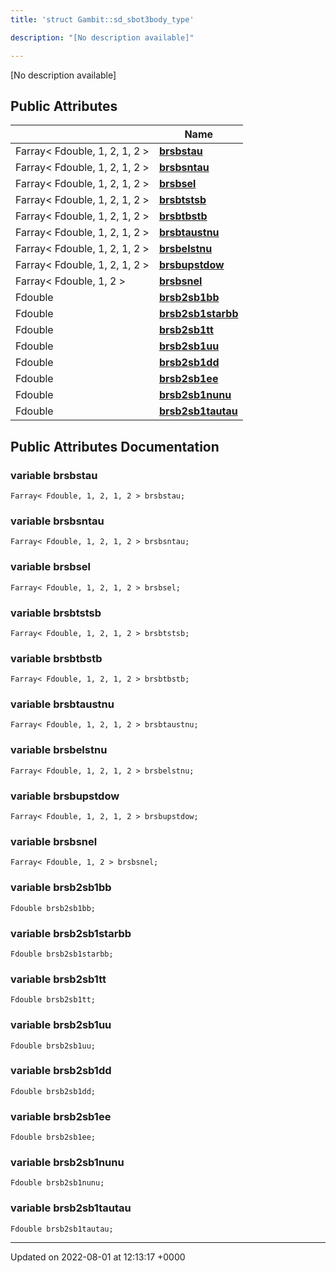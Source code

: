 ```yaml
---
title: 'struct Gambit::sd_sbot3body_type'

description: "[No description available]"

---
```









[No description available]

## Public Attributes

|                | Name           |
| -------------- | -------------- |
| Farray< Fdouble, 1, 2, 1, 2 > | **[brsbstau](/documentation/code/classes/structgambit_1_1sd__sbot3body__type/#variable-brsbstau)**  |
| Farray< Fdouble, 1, 2, 1, 2 > | **[brsbsntau](/documentation/code/classes/structgambit_1_1sd__sbot3body__type/#variable-brsbsntau)**  |
| Farray< Fdouble, 1, 2, 1, 2 > | **[brsbsel](/documentation/code/classes/structgambit_1_1sd__sbot3body__type/#variable-brsbsel)**  |
| Farray< Fdouble, 1, 2, 1, 2 > | **[brsbtstsb](/documentation/code/classes/structgambit_1_1sd__sbot3body__type/#variable-brsbtstsb)**  |
| Farray< Fdouble, 1, 2, 1, 2 > | **[brsbtbstb](/documentation/code/classes/structgambit_1_1sd__sbot3body__type/#variable-brsbtbstb)**  |
| Farray< Fdouble, 1, 2, 1, 2 > | **[brsbtaustnu](/documentation/code/classes/structgambit_1_1sd__sbot3body__type/#variable-brsbtaustnu)**  |
| Farray< Fdouble, 1, 2, 1, 2 > | **[brsbelstnu](/documentation/code/classes/structgambit_1_1sd__sbot3body__type/#variable-brsbelstnu)**  |
| Farray< Fdouble, 1, 2, 1, 2 > | **[brsbupstdow](/documentation/code/classes/structgambit_1_1sd__sbot3body__type/#variable-brsbupstdow)**  |
| Farray< Fdouble, 1, 2 > | **[brsbsnel](/documentation/code/classes/structgambit_1_1sd__sbot3body__type/#variable-brsbsnel)**  |
| Fdouble | **[brsb2sb1bb](/documentation/code/classes/structgambit_1_1sd__sbot3body__type/#variable-brsb2sb1bb)**  |
| Fdouble | **[brsb2sb1starbb](/documentation/code/classes/structgambit_1_1sd__sbot3body__type/#variable-brsb2sb1starbb)**  |
| Fdouble | **[brsb2sb1tt](/documentation/code/classes/structgambit_1_1sd__sbot3body__type/#variable-brsb2sb1tt)**  |
| Fdouble | **[brsb2sb1uu](/documentation/code/classes/structgambit_1_1sd__sbot3body__type/#variable-brsb2sb1uu)**  |
| Fdouble | **[brsb2sb1dd](/documentation/code/classes/structgambit_1_1sd__sbot3body__type/#variable-brsb2sb1dd)**  |
| Fdouble | **[brsb2sb1ee](/documentation/code/classes/structgambit_1_1sd__sbot3body__type/#variable-brsb2sb1ee)**  |
| Fdouble | **[brsb2sb1nunu](/documentation/code/classes/structgambit_1_1sd__sbot3body__type/#variable-brsb2sb1nunu)**  |
| Fdouble | **[brsb2sb1tautau](/documentation/code/classes/structgambit_1_1sd__sbot3body__type/#variable-brsb2sb1tautau)**  |

## Public Attributes Documentation

### variable brsbstau

```
Farray< Fdouble, 1, 2, 1, 2 > brsbstau;
```


### variable brsbsntau

```
Farray< Fdouble, 1, 2, 1, 2 > brsbsntau;
```


### variable brsbsel

```
Farray< Fdouble, 1, 2, 1, 2 > brsbsel;
```


### variable brsbtstsb

```
Farray< Fdouble, 1, 2, 1, 2 > brsbtstsb;
```


### variable brsbtbstb

```
Farray< Fdouble, 1, 2, 1, 2 > brsbtbstb;
```


### variable brsbtaustnu

```
Farray< Fdouble, 1, 2, 1, 2 > brsbtaustnu;
```


### variable brsbelstnu

```
Farray< Fdouble, 1, 2, 1, 2 > brsbelstnu;
```


### variable brsbupstdow

```
Farray< Fdouble, 1, 2, 1, 2 > brsbupstdow;
```


### variable brsbsnel

```
Farray< Fdouble, 1, 2 > brsbsnel;
```


### variable brsb2sb1bb

```
Fdouble brsb2sb1bb;
```


### variable brsb2sb1starbb

```
Fdouble brsb2sb1starbb;
```


### variable brsb2sb1tt

```
Fdouble brsb2sb1tt;
```


### variable brsb2sb1uu

```
Fdouble brsb2sb1uu;
```


### variable brsb2sb1dd

```
Fdouble brsb2sb1dd;
```


### variable brsb2sb1ee

```
Fdouble brsb2sb1ee;
```


### variable brsb2sb1nunu

```
Fdouble brsb2sb1nunu;
```


### variable brsb2sb1tautau

```
Fdouble brsb2sb1tautau;
```


-------------------------------

Updated on 2022-08-01 at 12:13:17 +0000